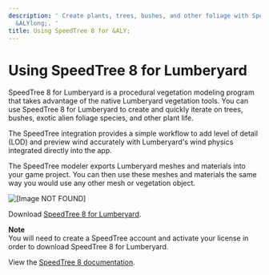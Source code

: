 ```yaml
---
description: ' Create plants, trees, bushes, and other foliage with SpeedTree 8 for
  &ALYlong;. '
title: Using SpeedTree 8 for &ALY;
---
```

# Using SpeedTree 8 for Lumberyard<a name="vegetation-speedtree-lumberyard-intro"></a>

SpeedTree 8 for Lumberyard is a procedural vegetation modeling program that takes advantage of the native Lumberyard vegetation tools\. You can use SpeedTree 8 for Lumberyard to create and quickly iterate on trees, bushes, exotic alien foliage species, and other plant life\.

The SpeedTree integration provides a simple workflow to add level of detail \(LOD\) and preview wind accurately with Lumberyard's wind physics integrated directly into the app\.

The SpeedTree modeler exports Lumberyard meshes and materials into your game project\. You can then use these meshes and materials the same way you would use any other mesh or vegetation object\.

![\[Image NOT FOUND\]](/images/userguide/shared-speed-tree-example-animation.gif)

Download [SpeedTree 8 for Lumberyard](https://store.speedtree.com/product/speedtree-for-lumberyard)\.

**Note**  
You will need to create a SpeedTree account and activate your license in order to download SpeedTree 8 for Lumberyard\.

View the [SpeedTree 8 documentation](http://docs8.speedtree.com/modeler/doku.php)\.